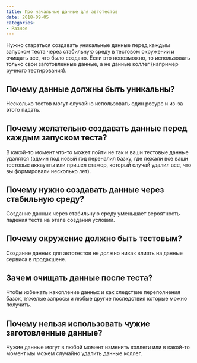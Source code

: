 ```yaml
---
title: Про начальные данные для автотестов
date: 2018-09-05
categories:
- Разное
---
```

Нужно стараться создавать уникальные данные перед каждым запуском теста через стабильную среду в тестовом окружении и очищать все, что было создано.
Если это невозможно, то использовать только свои заготовленные данные, а не данные коллег (например ручного тестирования).

## Почему данные должны быть уникальны?
Несколько тестов могут случайно использовать один ресурс и из-за этого падать.

## Почему желательно создавать данные перед каждым запуском теста?
В какой-то момент что-то может пойти не так и ваши тестовые данные удалятся (админ под новый год переналил базку, где лежали все ваши тестовые аккаунты или пришел стажер, который случай удалил все, что вы формировали несколько лет).

## Почему нужно создавать данные через стабильную среду?
Создание данных через стабильную среду уменьшает вероятность падения теста на этапе создания условий.

## Почему окружение должно быть тестовым?
Создание данных для автотестов не должно никак влиять на данные сервиса в продакшене.

## Зачем очищать данные после теста?
Чтобы избежать накопление данных и как следствие переполнения базок, тяжелые запросы и любые другие последствия которые можно получить.

## Почему нельзя использовать чужие заготовленные данные?
Чужие данные могут в любой момент изменить коллеги или в какой-то момент мы можем случайно удалить данные коллег.

